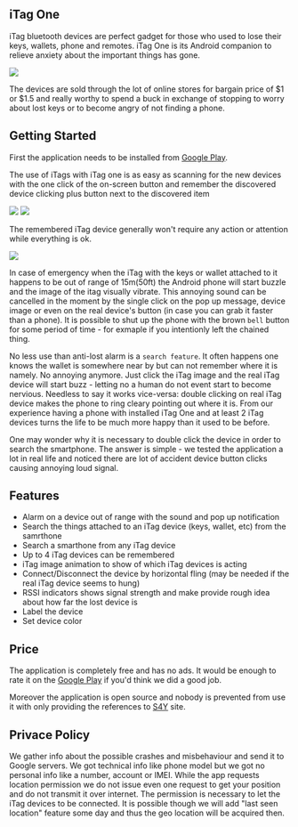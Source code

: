 
## iTag One

iTag bluetooth devices are perfect gadget for those who used to lose their keys, wallets, phone and remotes. iTag One is its Android companion to relieve anxiety about the important things has gone. 

![](https://raw.githubusercontent.com/s4ysolutions/itag/master/assets/itag_black.svg?sanitize=true)

The devices are sold through the lot of online stores for bargain price of $1 or $1.5 and really worthy to spend a buck in exchange of stopping to worry about lost keys or to become angry of not finding a phone.

## Getting Started

First the application needs to be installed from [Google Play](https://play.google.com/store/apps/details?id=solutions.s4y.itag).

The use of iTags with iTag one is as easy as scanning for the new devices with the one click of the on-screen button and remember the discovered device clicking plus button next to the discovered item

![](https://lh3.googleusercontent.com/jIuoCsi3UE4Rx1_TmX1MbpGzlzSvZ-JlgZ-wef35OVN6q_SJBOciJu1ZaQZvDZAcYWjj=w720-h310-rw)    ![](https://lh3.googleusercontent.com/t0U4KyZVUV-655xYlBI_Oo8yB9Hh5AbZt8dW7yb4K1nyLzrC9mI_KZUI_Tjh1LGuzT4=w720-h310-rw)

The remembered iTag device generally won't require any action or attention while everything is ok.

![](https://lh3.googleusercontent.com/bws8JBR_43x3NiptTH4smK6cKd2VyC-asXzrupGB0TUeDDsbcAo_Q4vsskcdACh00QE=w720-h310-rw)

In case of emergency when the iTag with the keys or wallet attached to it happens to be out of range of 15m(50ft) the Android phone will start buzzle and the image of the itag visually vibrate. This annoying sound can be cancelled in the moment by the single click on the pop up message, device image or even on the real device's button (in case you can grab it faster than a phone). It is possible to shut up the phone with the brown `bell` button for some period of time - for exmaple if you intentionly left the chained thing.

No less use than anti-lost alarm is a `search feature`. It often happens one knows the wallet is somewhere near by but can not remember where it is namely. No annoying anymore. Just click the iTag image and the real iTag device will start buzz - letting no a human do not event start to become nervious. Needless to say it works vice-versa: double clicking on real iTag device makes the phone to ring cleary pointing out where it is. From our experience having a phone with installed iTag One and at least 2 iTag devices turns the life to be much more happy than it used to be before. 

One may wonder why it is necessary to double click the device in order to search the smartphone. The answer is simple - we tested the application a lot in real life and noticed there are lot of accident device button clicks causing  annoying loud signal. 

## Features

* Alarm on a device out of range with the sound and pop up notification
* Search the things attached to an iTag device (keys, wallet, etc) from the samrthone
* Search a smarthone from any iTag device
* Up to 4 iTag devices can be remembered
* iTag image animation to show of which iTag devices is acting
* Connect/Disconnect the device by horizontal fling (may be needed if the real iTag device seems to hung) 
* RSSI indicators shows signal strength and make provide rough idea about how far the lost device is
* Label the device
* Set device color

## Price

The application is completely free and has no ads. It would be enough to rate it on the [Google Play](https://play.google.com/store/apps/details?id=solutions.s4y.itag) if you'd think we did a good job.

Moreover the application is open source and nobody is prevented from use it with only providing the references to [S4Y](https://s4y.solutions) site.

## Privace Policy

We gather info about the possible crashes and misbehaviour and send it to Google servers. We got technical info like phone model but we got no personal info like a number, account or IMEI.
While the app requests location permission we do not issue even one request to get your position and do not transmit it over internet. The permission is necessary to let the iTag devices to be connected.
It is possible though we will add "last seen location" feature some day and thus the geo location will be acquired then.
